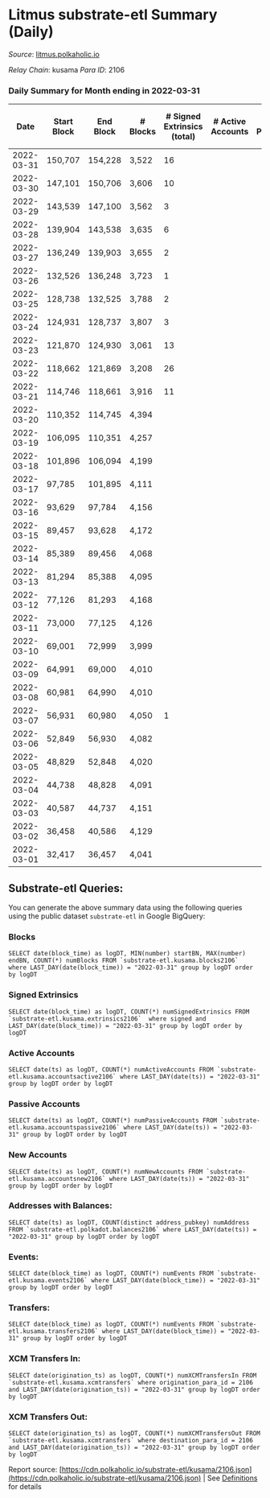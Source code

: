 # Litmus substrate-etl Summary (Daily)

_Source_: [litmus.polkaholic.io](https://litmus.polkaholic.io)

*Relay Chain*: kusama
*Para ID*: 2106



### Daily Summary for Month ending in 2022-03-31


| Date | Start Block | End Block | # Blocks | # Signed Extrinsics (total) | # Active Accounts | # Passive | # New | # Addresses with Balances | # Events | # Transfers | # XCM Transfers In | # XCM Transfers Out | Issues | 
| ---- | ----------- | --------- | -------- | --------------------------- | ----------------- | --------- | ----- | ------------------------- | -------- | ----------- | ------------------ | ------------------- | ------ |
| 2022-03-31 | 150,707 | 154,228 | 3,522 | 16 |  |  |  | 3,821 | 7,113 |   |   |   |  |
| 2022-03-30 | 147,101 | 150,706 | 3,606 | 10 |  |  |  | 3,821 | 7,236 | 2,971 ($116,008.84) |   |   |  |
| 2022-03-29 | 143,539 | 147,100 | 3,562 | 3 |  |  |  | 875 | 7,138 |   |   |   |  |
| 2022-03-28 | 139,904 | 143,538 | 3,635 | 6 |  |  |  | 875 | 7,296 |   |   |   |  |
| 2022-03-27 | 136,249 | 139,903 | 3,655 | 2 |  |  |  | 875 | 7,320 |   |   |   |  |
| 2022-03-26 | 132,526 | 136,248 | 3,723 | 1 |  |  |  | 875 | 7,452 |   |   |   |  |
| 2022-03-25 | 128,738 | 132,525 | 3,788 | 2 |  |  |  | 875 | 7,586 |   |   |   |  |
| 2022-03-24 | 124,931 | 128,737 | 3,807 | 3 |  |  |  | 875 | 7,628 |   |   |   |  |
| 2022-03-23 | 121,870 | 124,930 | 3,061 | 13 |  |  |  | 875 | 6,176 |   |   |   |  |
| 2022-03-22 | 118,662 | 121,869 | 3,208 | 26 |  |  |  | 875 | 6,522 |   |   |   |  |
| 2022-03-21 | 114,746 | 118,661 | 3,916 | 11 |  |  |  | 875 | 12,178 | 859 ($426,996.55) |   |   |  |
| 2022-03-20 | 110,352 | 114,745 | 4,394 |  |  |  |  | 16 | 8,790 |   |   |   |  |
| 2022-03-19 | 106,095 | 110,351 | 4,257 |  |  |  |  | 16 | 8,517 |   |   |   |  |
| 2022-03-18 | 101,896 | 106,094 | 4,199 |  |  |  |  | 16 | 8,400 |   |   |   |  |
| 2022-03-17 | 97,785 | 101,895 | 4,111 |  |  |  |  | 16 | 8,227 |   |   |   |  |
| 2022-03-16 | 93,629 | 97,784 | 4,156 |  |  |  |  | 16 | 8,314 |   |   |   |  |
| 2022-03-15 | 89,457 | 93,628 | 4,172 |  |  |  |  | 16 | 8,347 |   |   |   |  |
| 2022-03-14 | 85,389 | 89,456 | 4,068 |  |  |  |  | 16 | 8,138 |   |   |   |  |
| 2022-03-13 | 81,294 | 85,388 | 4,095 |  |  |  |  | 16 | 8,192 |   |   |   |  |
| 2022-03-12 | 77,126 | 81,293 | 4,168 |  |  |  |  | 16 | 8,339 |   |   |   |  |
| 2022-03-11 | 73,000 | 77,125 | 4,126 |  |  |  |  | 16 | 8,254 |   |   |   |  |
| 2022-03-10 | 69,001 | 72,999 | 3,999 |  |  |  |  | 16 | 8,000 |   |   |   |  |
| 2022-03-09 | 64,991 | 69,000 | 4,010 |  |  |  |  | 16 | 8,022 |   |   |   |  |
| 2022-03-08 | 60,981 | 64,990 | 4,010 |  |  |  |  | 16 | 8,023 |   |   |   |  |
| 2022-03-07 | 56,931 | 60,980 | 4,050 | 1 |  |  |  | 16 | 8,103 |   |   |   |  |
| 2022-03-06 | 52,849 | 56,930 | 4,082 |  |  |  |  | 16 | 8,166 |   |   |   |  |
| 2022-03-05 | 48,829 | 52,848 | 4,020 |  |  |  |  | 16 | 8,045 |   |   |   |  |
| 2022-03-04 | 44,738 | 48,828 | 4,091 |  |  |  |  | 16 | 8,185 |   |   |   |  |
| 2022-03-03 | 40,587 | 44,737 | 4,151 |  |  |  |  | 16 | 8,304 |   |   |   |  |
| 2022-03-02 | 36,458 | 40,586 | 4,129 |  |  |  |  | 16 | 8,260 |   |   |   |  |
| 2022-03-01 | 32,417 | 36,457 | 4,041 |  |  |  |  | 16 | 8,084 |   |   |   |  |

## Substrate-etl Queries:
You can generate the above summary data using the following queries using the public dataset `substrate-etl` in Google BigQuery:


### Blocks
```
SELECT date(block_time) as logDT, MIN(number) startBN, MAX(number) endBN, COUNT(*) numBlocks FROM `substrate-etl.kusama.blocks2106`  where LAST_DAY(date(block_time)) = "2022-03-31" group by logDT order by logDT
```


### Signed Extrinsics
```
SELECT date(block_time) as logDT, COUNT(*) numSignedExtrinsics FROM `substrate-etl.kusama.extrinsics2106`  where signed and LAST_DAY(date(block_time)) = "2022-03-31" group by logDT order by logDT
```


### Active Accounts
```
SELECT date(ts) as logDT, COUNT(*) numActiveAccounts FROM `substrate-etl.kusama.accountsactive2106` where LAST_DAY(date(ts)) = "2022-03-31" group by logDT order by logDT
```


### Passive Accounts
```
SELECT date(ts) as logDT, COUNT(*) numPassiveAccounts FROM `substrate-etl.kusama.accountspassive2106` where LAST_DAY(date(ts)) = "2022-03-31" group by logDT order by logDT
```


### New Accounts
```
SELECT date(ts) as logDT, COUNT(*) numNewAccounts FROM `substrate-etl.kusama.accountsnew2106` where LAST_DAY(date(ts)) = "2022-03-31" group by logDT order by logDT
```


### Addresses with Balances:
```
SELECT date(ts) as logDT, COUNT(distinct address_pubkey) numAddress FROM `substrate-etl.polkadot.balances2106` where LAST_DAY(date(ts)) = "2022-03-31" group by logDT order by logDT
```


### Events:
```
SELECT date(block_time) as logDT, COUNT(*) numEvents FROM `substrate-etl.kusama.events2106` where LAST_DAY(date(block_time)) = "2022-03-31" group by logDT order by logDT
```


### Transfers:
```
SELECT date(block_time) as logDT, COUNT(*) numEvents FROM `substrate-etl.kusama.transfers2106` where LAST_DAY(date(block_time)) = "2022-03-31" group by logDT order by logDT
```


### XCM Transfers In:
```
SELECT date(origination_ts) as logDT, COUNT(*) numXCMTransfersIn FROM `substrate-etl.kusama.xcmtransfers` where origination_para_id = 2106 and LAST_DAY(date(origination_ts)) = "2022-03-31" group by logDT order by logDT
```


### XCM Transfers Out:
```
SELECT date(origination_ts) as logDT, COUNT(*) numXCMTransfersOut FROM `substrate-etl.kusama.xcmtransfers` where destination_para_id = 2106 and LAST_DAY(date(origination_ts)) = "2022-03-31" group by logDT order by logDT
```



Report source: [https://cdn.polkaholic.io/substrate-etl/kusama/2106.json](https://cdn.polkaholic.io/substrate-etl/kusama/2106.json) | See [Definitions](/DEFINITIONS.md) for details
